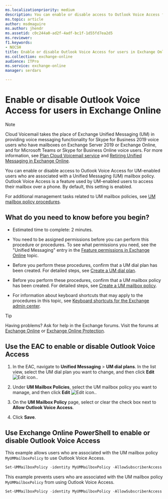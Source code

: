 ```yaml
---
ms.localizationpriority: medium
description: You can enable or disable access to Outlook Voice Access for UM-enabled users who are associated with a Unified Messaging (UM) mailbox policy. Outlook Voice Access is a feature used by UM-enabled users to access their mailbox over a phone. By default, this setting is enabled.
ms.topic: article
author: msdmaguire
ms.author: jhendr
ms.assetid: c0c244a0-ad2f-4adf-bc1f-1d55fd7ea2d5
ms.reviewer: 
f1.keywords:
- NOCSH
title: Enable or disable Outlook Voice Access for users in Exchange Online
ms.collection: exchange-online
audience: ITPro
ms.service: exchange-online
manager: serdars

---
```


# Enable or disable Outlook Voice Access for users in Exchange Online

> [!NOTE]
> Cloud Voicemail takes the place of Exchange Unified Messaging (UM) in providing voice messaging functionality for Skype for Business 2019 voice users who have mailboxes on Exchange Server 2019 or Exchange Online, and for Microsoft Teams or Skype for Business Online voice users. For more information, see [Plan Cloud Voicemail service](/skypeforbusiness/hybrid/plan-cloud-voicemail) and [Retiring Unified Messaging in Exchange Online](https://techcommunity.microsoft.com/t5/Exchange-Team-Blog/Retiring-Unified-Messaging-in-Exchange-Online/ba-p/608991).

You can enable or disable access to Outlook Voice Access for UM-enabled users who are associated with a Unified Messaging (UM) mailbox policy. Outlook Voice Access is a feature used by UM-enabled users to access their mailbox over a phone. By default, this setting is enabled.

For additional management tasks related to UM mailbox policies, see [UM mailbox policy procedures](../../voice-mail-unified-messaging/set-up-voice-mail/um-mailbox-policy-procedures.md).

## What do you need to know before you begin?

- Estimated time to complete: 2 minutes.

- You need to be assigned permissions before you can perform this procedure or procedures. To see what permissions you need, see the "Unified Messaging" entry in the [Feature permissions in Exchange Online](../../permissions-exo/feature-permissions.md) topic.

- Before you perform these procedures, confirm that a UM dial plan has been created. For detailed steps, see [Create a UM dial plan](../../voice-mail-unified-messaging/connect-voice-mail-system/create-um-dial-plan.md).

- Before you perform these procedures, confirm that a UM mailbox policy has been created. For detailed steps, see [Create a UM mailbox policy](../../voice-mail-unified-messaging/set-up-voice-mail/create-um-mailbox-policy.md).

- For information about keyboard shortcuts that may apply to the procedures in this topic, see [Keyboard shortcuts for the Exchange admin center](../../accessibility/keyboard-shortcuts-in-admin-center.md).

> [!TIP]
> Having problems? Ask for help in the Exchange forums. Visit the forums at [Exchange Online](https://social.technet.microsoft.com/forums/msonline/home?forum=onlineservicesexchange) or [Exchange Online Protection](https://social.technet.microsoft.com/forums/forefront/home?forum=FOPE).

## Use the EAC to enable or disable Outlook Voice Access

1. In the EAC, navigate to **Unified Messaging** \> **UM dial plans**. In the list view, select the UM dial plan you want to change, and then click **Edit** ![Edit icon.](../../media/ITPro_EAC_EditIcon.gif).

2. Under **UM Mailbox Policies**, select the UM mailbox policy you want to manage, and then click **Edit** ![Edit icon.](../../media/ITPro_EAC_EditIcon.gif).

3. On the **UM Mailbox Policy** page, select or clear the check box next to **Allow Outlook Voice Access**.

4. Click **Save**.

## Use Exchange Online PowerShell to enable or disable Outlook Voice Access

This example allows users who are associated with the UM mailbox policy `MyUMMailboxPolicy` to use Outlook Voice Access.

```PowerShell
Set-UMMailboxPolicy -identity MyUMMailboxPolicy -AllowSubscriberAccess $true
```

This example prevents users who are associated with the UM mailbox policy `MyUMMailboxPolicy` from using Outlook Voice Access.

```PowerShell
Set-UMMailboxPolicy -identity MyUMMailboxPolicy -AllowSubscriberAccess $false
```
